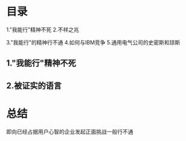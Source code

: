 # 目录
1."我能行"精神不死
2.不祥之兆

3."我能行"的精神行不通
4.如何与IBM竞争
5.通用电气公司的史密斯和琼斯

## 1."我能行"精神不死

## 2.被证实的语言
# 总结
即向已经占据用户心智的企业发起正面挑战一般行不通